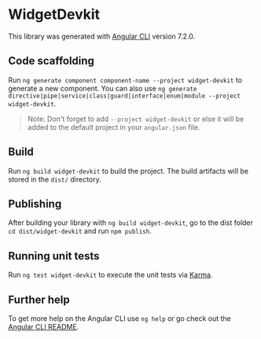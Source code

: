# WidgetDevkit

This library was generated with [Angular CLI](https://github.com/angular/angular-cli) version 7.2.0.

## Code scaffolding

Run `ng generate component component-name --project widget-devkit` to generate a new component. You can also use `ng generate directive|pipe|service|class|guard|interface|enum|module --project widget-devkit`.
> Note: Don't forget to add `--project widget-devkit` or else it will be added to the default project in your `angular.json` file. 

## Build

Run `ng build widget-devkit` to build the project. The build artifacts will be stored in the `dist/` directory.

## Publishing

After building your library with `ng build widget-devkit`, go to the dist folder `cd dist/widget-devkit` and run `npm publish`.

## Running unit tests

Run `ng test widget-devkit` to execute the unit tests via [Karma](https://karma-runner.github.io).

## Further help

To get more help on the Angular CLI use `ng help` or go check out the [Angular CLI README](https://github.com/angular/angular-cli/blob/master/README.md).
